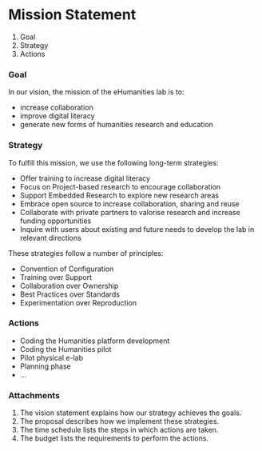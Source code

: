 # Mission Statement

1. Goal
2. Strategy
3. Actions

### Goal

In our vision, the mission of the eHumanities lab is to:

+ increase collaboration
+ improve digital literacy
+ generate new forms of humanities research and education

### Strategy

To fulfill this mission, we use the following long-term strategies:

+ Offer training to increase digital literacy
+ Focus on Project-based research to encourage collaboration
+ Support Embedded Research to explore new research areas
+ Embrace open source to increase collaboration, sharing and reuse
+ Collaborate with private partners to valorise research and increase funding opportunities
+ Inquire with users about existing and future needs to develop the lab in relevant directions

These strategies follow a number of principles:

+ Convention of Configuration
+ Training over Support
+ Collaboration over Ownership
+ Best Practices over Standards
+ Experimentation over Reproduction

### Actions

+ Coding the Humanities platform development
+ Coding the Humanities pilot
+ Pilot physical e-lab
+ Planning phase
+ ...

### Attachments

1. The vision statement explains how our strategy achieves the goals.
2. The proposal describes how we implement these strategies.
3. The time schedule lists the steps in which actions are taken.
4. The budget lists the requirements to perform the actions.



